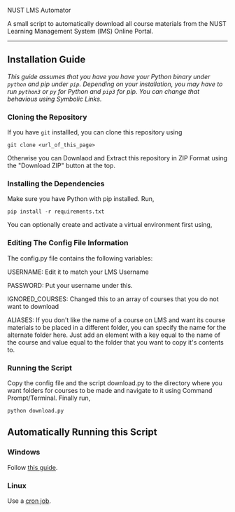  NUST LMS Automator

A small script to automatically download all course materials from the NUST Learning Management System (lMS) Online Portal.

----
## Installation Guide

_This guide assumes that you have you have your Python binary under `python` and pip under `pip`. Depending on your installation, you may have to run `python3` or `py` for Python and `pip3` for pip. You can change that behavious using Symbolic Links._

### Cloning the Repository 
If you have `git` installled, you can clone this repository using 
```
git clone <url_of_this_page>
```
Otherwise you can Downlaod and Extract this repository in ZIP Format using the "Download ZIP" button at the top.

### Installing the Dependencies 
Make sure you have Python with pip installed. Run,
```
pip install -r requirements.txt
```
You can optionally create and activate a virtual environment first using,

### Editing The Config File Information

The config.py file contains the following variables:

USERNAME: Edit it to match your LMS Username

PASSWORD: Put your username under this.

IGNORED_COURSES: Changed this to an array of courses that you do not want to download

ALIASES: If you don't like the name of a course on LMS and want its course materials to be placed in a different folder, you can specify the name for the alternate folder here. Just add an element with a key equal to the name of the course and value equal to the folder that you want to copy it's contents to.

### Running the Script

Copy the config file and the script download.py to the directory where you want folders for courses to be made and navigate to it using Command Prompt/Terminal. Finally run,
```
python download.py
```

## Automatically Running this Script

### Windows

Follow [this guide](https://towardsdatascience.com/automate-your-python-scripts-with-task-scheduler-661d0a40b279).

### Linux

Use a [cron job](https://www.ostechnix.com/a-beginners-guide-to-cron-jobs/).